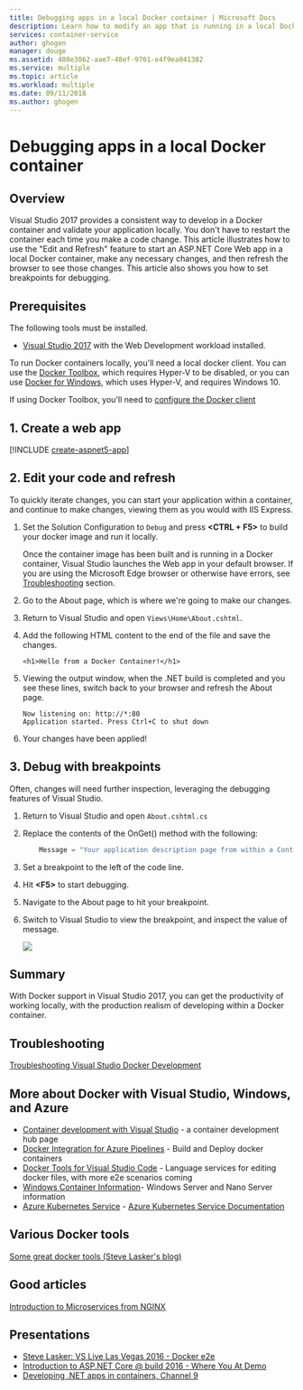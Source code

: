 ```yaml
---
title: Debugging apps in a local Docker container | Microsoft Docs
description: Learn how to modify an app that is running in a local Docker container, refresh the container via Edit and Refresh and set debugging breakpoints
services: container-service
author: ghogen
manager: douge
ms.assetid: 480e3062-aae7-48ef-9701-e4f9ea041382
ms.service: multiple
ms.topic: article
ms.workload: multiple
ms.date: 09/11/2018
ms.author: ghogen
---
```

# Debugging apps in a local Docker container
## Overview
Visual Studio 2017 provides a consistent way to develop in a Docker container and validate your application locally.
You don't have to restart the container each time you make a code change.
This article illustrates how to use the "Edit and Refresh" feature to start an ASP.NET Core Web app in a local Docker container,
make any necessary changes, and then refresh the browser to see those changes.
This article also shows you how to set breakpoints for debugging.

## Prerequisites
The following tools must be installed.

* [Visual Studio 2017](https://www.visualstudio.com/downloads/) with the Web Development workload installed.

To run Docker containers locally, you'll need a local docker client.
You can use the [Docker Toolbox](https://www.docker.com/products/docker-toolbox), which requires Hyper-V to be disabled,
or you can use [Docker for Windows](https://www.docker.com/get-docker), which uses Hyper-V, and requires Windows 10.

If using Docker Toolbox, you'll need to [configure the Docker client](vs-azure-tools-docker-setup.md)

## 1. Create a web app
[!INCLUDE [create-aspnet5-app](../includes/create-aspnet5-app.md)]

## 2. Edit your code and refresh
To quickly iterate changes, you can start your application within a container, and continue to make changes, viewing them as you would with IIS Express.

1. Set the Solution Configuration to `Debug` and press **&lt;CTRL + F5>** to build your docker image and run it locally.

    Once the container image has been built and is running in a Docker container, Visual Studio launches the Web app in your default browser.
    If you are using the Microsoft Edge browser or otherwise have errors, see [Troubleshooting](vs-azure-tools-docker-troubleshooting-docker-errors.md) section.
2. Go to the About page, which is where we're going to make our changes.
3. Return to Visual Studio and open `Views\Home\About.cshtml`.
4. Add the following HTML content to the end of the file and save the changes.

    ```
    <h1>Hello from a Docker Container!</h1>
    ```
5. Viewing the output window, when the .NET build is completed and you see these lines, switch back to your browser and refresh the About page.

   ```
   Now listening on: http://*:80
   Application started. Press Ctrl+C to shut down
   ```

6. Your changes have been applied!

## 3. Debug with breakpoints
Often, changes will need further inspection, leveraging the debugging features of Visual Studio.

1. Return to Visual Studio and open `About.cshtml.cs`
2. Replace the contents of the OnGet() method with the following:

   ```cs
       Message = "Your application description page from within a Container";
   ```

3. Set a breakpoint to the left of the code line.
4. Hit **&lt;F5>** to start debugging.
5. Navigate to the About page to hit your breakpoint.
6. Switch to Visual Studio to view the breakpoint, and inspect the value of message.

   ![][2]

## Summary
With Docker support in Visual Studio 2017, you can get the productivity of working locally,
with the production realism of developing within a Docker container.

## Troubleshooting
[Troubleshooting Visual Studio Docker Development](vs-azure-tools-docker-troubleshooting-docker-errors.md)

## More about Docker with Visual Studio, Windows, and Azure
* [Container development with Visual Studio](/visualstudio/containers) - a container development hub page
* [Docker Integration for Azure Pipelines](http://aka.ms/dockertoolsforvsts) - Build and Deploy docker containers
* [Docker Tools for Visual Studio Code](http://aka.ms/dockertoolsforvscode) - Language services for editing docker files, with more e2e scenarios coming
* [Windows Container Information](http://aka.ms/containers)- Windows Server and Nano Server information
* [Azure Kubernetes Service](https://azure.microsoft.com/services/kubernetes-service/) - [Azure Kubernetes Service Documentation](/azure/aks)

## Various Docker tools
[Some great docker tools (Steve Lasker's blog)](https://blogs.msdn.microsoft.com/stevelasker/2016/03/25/some-great-docker-tools/)

## Good articles
[Introduction to Microservices from NGINX](https://www.nginx.com/blog/introduction-to-microservices/)

## Presentations
* [Steve Lasker: VS Live Las Vegas 2016 - Docker e2e](https://github.com/SteveLasker/Presentations/blob/master/VSLive2016/Vegas/)
* [Introduction to ASP.NET Core @ build 2016 - Where You At Demo](https://channel9.msdn.com/Events/Build/2016/B810)
* [Developing .NET apps in containers, Channel 9](https://blogs.msdn.microsoft.com/stevelasker/2016/02/19/developing-asp-net-apps-in-docker-containers/)

[2]: /azure/media/vs-azure-tools-docker-edit-and-refresh/breakpoint.png
